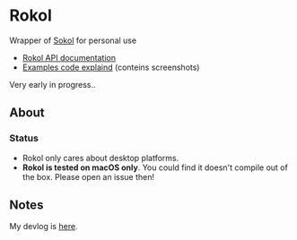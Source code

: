 # Rokol

Wrapper of [Sokol](https://github.com/floooh/sokol) for personal use

* [Rokol API documentation](https://docs.rs/rokol/latest/rokol/)
* [Examples code explaind](https://toyboot4e.github.io/rokol) (conteins screenshots)

Very early in progress..

## About

### Status

* Rokol only cares about desktop platforms.
* **Rokol is tested on macOS only**. You could find it doesn't compile out of the box. Please open an issue then!

## Notes

My devlog is [here](https://github.com/toyboot4e/rokol/blob/master/devlog.adoc).

